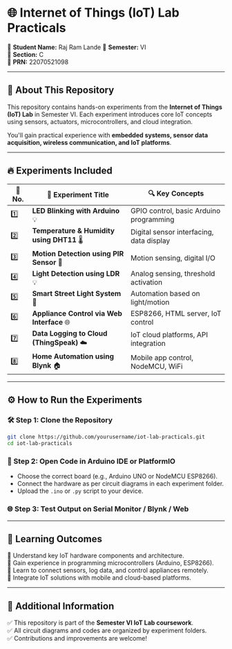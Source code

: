 
# 🌐 Internet of Things (IoT) Lab Practicals  

🔹 **Student Name:** Raj Ram Lande 
🔹 **Semester:** VI  
🔹 **Section:** C  
🔹 **PRN:** 22070521098  

---

## 📌 About This Repository  
This repository contains hands-on experiments from the **Internet of Things (IoT) Lab** in Semester VI. Each experiment introduces core IoT concepts using sensors, actuators, microcontrollers, and cloud integration.

You'll gain practical experience with **embedded systems, sensor data acquisition, wireless communication, and IoT platforms**.

---

## 🔥 Experiments Included  

| 🔢 No. | 📌 Experiment Title | 🔍 Key Concepts |
|--------|--------------------|----------------|
| 1️⃣ | **LED Blinking with Arduino** 💡 | GPIO control, basic Arduino programming |
| 2️⃣ | **Temperature & Humidity using DHT11** 🌡️ | Digital sensor interfacing, data display |
| 3️⃣ | **Motion Detection using PIR Sensor** 🚶 | Motion sensing, digital I/O |
| 4️⃣ | **Light Detection using LDR** 💡 | Analog sensing, threshold activation |
| 5️⃣ | **Smart Street Light System** 🚦 | Automation based on light/motion |
| 6️⃣ | **Appliance Control via Web Interface** 🌐 | ESP8266, HTML server, IoT control |
| 7️⃣ | **Data Logging to Cloud (ThingSpeak)** ☁️ | IoT cloud platforms, API integration |
| 8️⃣ | **Home Automation using Blynk** 🏠 | Mobile app control, NodeMCU, WiFi |

---

## ⚙️ How to Run the Experiments  

### 🛠️ Step 1: Clone the Repository  
```bash
git clone https://github.com/yourusername/iot-lab-practicals.git
cd iot-lab-practicals
```

### 🔗 Step 2: Open Code in Arduino IDE or PlatformIO  
- Choose the correct board (e.g., Arduino UNO or NodeMCU ESP8266).
- Connect the hardware as per circuit diagrams in each experiment folder.
- Upload the `.ino` or `.py` script to your device.

### 🌐 Step 3: Test Output on Serial Monitor / Blynk / Web  

---

## 🎯 Learning Outcomes  
📌 Understand key IoT hardware components and architecture.  
📌 Gain experience in programming microcontrollers (Arduino, ESP8266).  
📌 Learn to connect sensors, log data, and control appliances remotely.  
📌 Integrate IoT solutions with mobile and cloud-based platforms.  

---

## 📢 Additional Information  
✅ This repository is part of the **Semester VI IoT Lab coursework**.  
✅ All circuit diagrams and codes are organized by experiment folders.  
✅ Contributions and improvements are welcome!  
